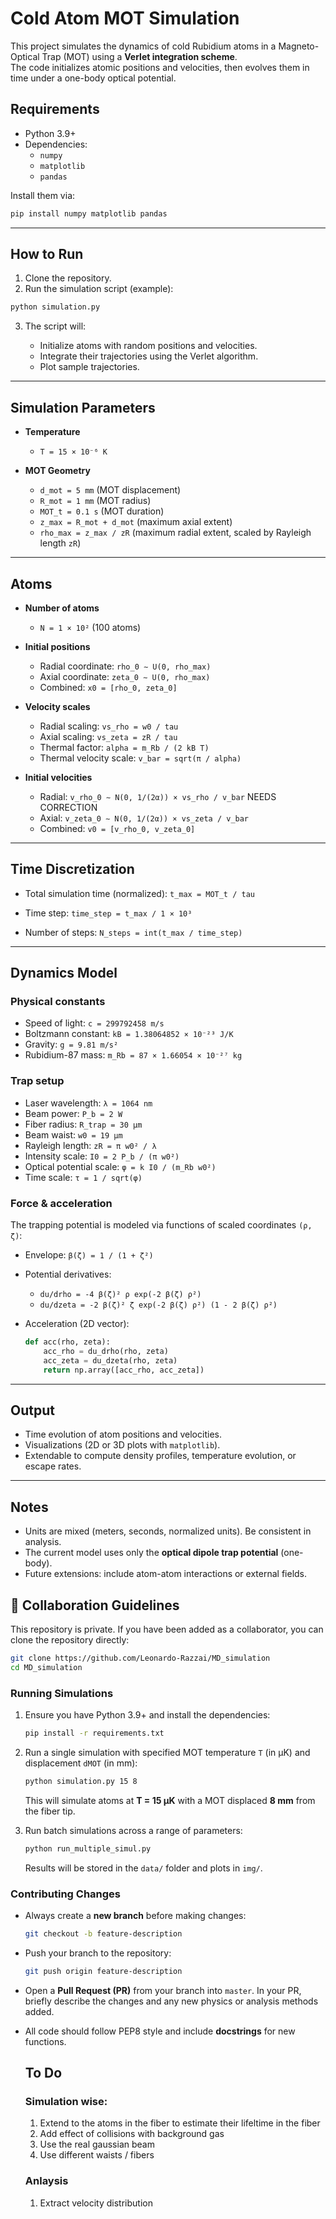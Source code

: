 # Cold Atom MOT Simulation

This project simulates the dynamics of cold Rubidium atoms in a Magneto-Optical Trap (MOT) using a **Verlet integration scheme**.  
The code initializes atomic positions and velocities, then evolves them in time under a one-body optical potential.

## Requirements

- Python 3.9+
- Dependencies:
  - `numpy`
  - `matplotlib`
  - `pandas`

Install them via:

```bash
pip install numpy matplotlib pandas
````

---

## How to Run

1. Clone the repository.
2. Run the simulation script (example):

```bash
python simulation.py
```

3. The script will:

   * Initialize atoms with random positions and velocities.
   * Integrate their trajectories using the Verlet algorithm.
   * Plot sample trajectories.

---

## Simulation Parameters

* **Temperature**

  * `T = 15 × 10⁻⁶ K`

* **MOT Geometry**

  * `d_mot = 5 mm` (MOT displacement)
  * `R_mot = 1 mm` (MOT radius)
  * `MOT_t = 0.1 s` (MOT duration)
  * `z_max = R_mot + d_mot` (maximum axial extent)
  * `rho_max = z_max / zR` (maximum radial extent, scaled by Rayleigh length `zR`)

---

## Atoms

* **Number of atoms**

  * `N = 1 × 10²` (100 atoms)

* **Initial positions**

  * Radial coordinate:
    `rho_0 ∼ U(0, rho_max)`
  * Axial coordinate:
    `zeta_0 ∼ U(0, rho_max)`
  * Combined:
    `x0 = [rho_0, zeta_0]`

* **Velocity scales**

  * Radial scaling: `vs_rho = w0 / tau`
  * Axial scaling: `vs_zeta = zR / tau`
  * Thermal factor: `alpha = m_Rb / (2 kB T)`
  * Thermal velocity scale: `v_bar = sqrt(π / alpha)`

* **Initial velocities**

  * Radial:
    `v_rho_0 ∼ N(0, 1/(2α)) × vs_rho / v_bar` NEEDS CORRECTION
  * Axial:
    `v_zeta_0 ∼ N(0, 1/(2α)) × vs_zeta / v_bar`
  * Combined:
    `v0 = [v_rho_0, v_zeta_0]`

---

## Time Discretization

* Total simulation time (normalized):
  `t_max = MOT_t / tau`

* Time step:
  `time_step = t_max / 1 × 10³`

* Number of steps:
  `N_steps = int(t_max / time_step)`

---

## Dynamics Model

### Physical constants

* Speed of light: `c = 299792458 m/s`
* Boltzmann constant: `kB = 1.38064852 × 10⁻²³ J/K`
* Gravity: `g = 9.81 m/s²`
* Rubidium-87 mass: `m_Rb = 87 × 1.66054 × 10⁻²⁷ kg`

### Trap setup

* Laser wavelength: `λ = 1064 nm`
* Beam power: `P_b = 2 W`
* Fiber radius: `R_trap = 30 μm`
* Beam waist: `w0 = 19 μm`
* Rayleigh length: `zR = π w0² / λ`
* Intensity scale: `I0 = 2 P_b / (π w0²)`
* Optical potential scale: `φ = k I0 / (m_Rb w0²)`
* Time scale: `τ = 1 / sqrt(φ)`

### Force & acceleration

The trapping potential is modeled via functions of scaled coordinates `(ρ, ζ)`:

* Envelope:
  `β(ζ) = 1 / (1 + ζ²)`

* Potential derivatives:

  * `du/drho = -4 β(ζ)² ρ exp(-2 β(ζ) ρ²)`
  * `du/dzeta = -2 β(ζ)² ζ exp(-2 β(ζ) ρ²) (1 - 2 β(ζ) ρ²)`

* Acceleration (2D vector):

  ```python
  def acc(rho, zeta):
      acc_rho = du_drho(rho, zeta)
      acc_zeta = du_dzeta(rho, zeta)
      return np.array([acc_rho, acc_zeta])
  ```

---

## Output

* Time evolution of atom positions and velocities.
* Visualizations (2D or 3D plots with `matplotlib`).
* Extendable to compute density profiles, temperature evolution, or escape rates.

---

## Notes

* Units are mixed (meters, seconds, normalized units). Be consistent in analysis.
* The current model uses only the **optical dipole trap potential** (one-body).
* Future extensions: include atom-atom interactions or external fields.


## 🤝 Collaboration Guidelines

This repository is private. If you have been added as a collaborator, you can clone the repository directly:

```bash
git clone https://github.com/Leonardo-Razzai/MD_simulation
cd MD_simulation
```

### Running Simulations

1. Ensure you have Python 3.9+ and install the dependencies:

   ```bash
   pip install -r requirements.txt
   ```
2. Run a single simulation with specified MOT temperature `T` (in μK) and displacement `dMOT` (in mm):

   ```bash
   python simulation.py 15 8
   ```

   This will simulate atoms at **T = 15 μK** with a MOT displaced **8 mm** from the fiber tip.
3. Run batch simulations across a range of parameters:

   ```bash
   python run_multiple_simul.py
   ```

   Results will be stored in the `data/` folder and plots in `img/`.

### Contributing Changes

* Always create a **new branch** before making changes:

  ```bash
  git checkout -b feature-description
  ```
* Push your branch to the repository:

  ```bash
  git push origin feature-description
  ```
* Open a **Pull Request (PR)** from your branch into `master`.
  In your PR, briefly describe the changes and any new physics or analysis methods added.
* All code should follow PEP8 style and include **docstrings** for new functions.

  ## To Do
  ### Simulation wise:
  1) Extend to the atoms in the fiber to estimate their lifeltime in the fiber
  2) Add effect of collisions with background gas
  3) Use the real gaussian beam
  4) Use different waists / fibers
 
  ### Anlaysis
  1) Extract velocity distribution
